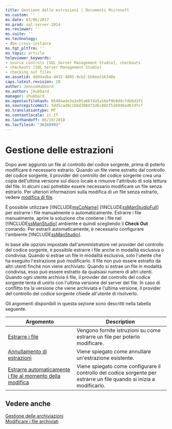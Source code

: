 ```yaml
---
title: Gestione delle estrazioni | Documenti Microsoft
ms.custom: ''
ms.date: 03/06/2017
ms.prod: sql-server-2014
ms.reviewer: ''
ms.suite: ''
ms.technology:
- dbe-cross-instance
ms.tgt_pltfrm: ''
ms.topic: article
helpviewer_keywords:
- source controls [SQL Server Management Studio], checkouts
- checkouts [SQL Server Management Studio]
- checking out files
ms.assetid: ddd4adba-d432-4005-9cb2-bb9ee3163d8e
caps.latest.revision: 20
author: JennieHubbard
ms.author: jhubbard
manager: jhubbard
ms.openlocfilehash: 0540aade3a2e05a6b74a5a16ef9b9ddcfdb6d3f1
ms.sourcegitcommit: 5dd5cad0c1bbd308471d6c885f516948ad67dfcf
ms.translationtype: MT
ms.contentlocale: it-IT
ms.lasthandoff: 06/19/2018
ms.locfileid: "36169493"
---
```

# <a name="manage-checkouts"></a>Gestione delle estrazioni
  Dopo aver aggiunto un file al controllo del codice sorgente, prima di poterlo modificare è necessario estrarlo. Quando un file viene estratto dal controllo del codice sorgente, il provider del controllo del codice sorgente crea una copia dell'ultima versione sul disco locale e rimuove l'attributo di sola lettura del file. In alcuni casi potrebbe essere necessario modificare un file senza estrarlo. Per ulteriori informazioni sulla modifica di un file senza estrarlo, vedere [modifica di file](../../2014/database-engine/edit-checked-in-files.md).  
  
 È possibile utilizzare [!INCLUDE[msCoName](../includes/msconame-md.md)] [!INCLUDE[ssManStudioFull](../includes/ssmanstudiofull-md.md)] per estrarre i file manualmente o automaticamente. Estrarre i file manualmente, aprire la soluzione che contiene i file nel [!INCLUDE[ssManStudio](../includes/ssmanstudio-md.md)] ambiente e quindi scegliendo il **Check Out** comando. Per estrarli automaticamente, è necessario configurare l'ambiente [!INCLUDE[ssManStudio](../includes/ssmanstudio-md.md)].  
  
 In base alle opzioni impostate dall'amministratore nel provider del controllo del codice sorgente, è possibile estrarre i file anche in modalità esclusiva o condivisa. Quando si estrae un file in modalità esclusiva, solo l'utente che ha eseguito l'estrazione può modificarlo. Il file non può essere estratto da altri utenti finché non viene archiviato. Quando si estrae un file in modalità condivisa, esso può essere estratto da qualsiasi numero di altri utenti. Quando ogni utente archivia il file, il provider del controllo del codice sorgente tenta di unirlo con l'ultima versione del server del file. In caso di conflitto tra la versione che viene archiviata e l'ultima versione, il provider del controllo del codice sorgente chiede all'utente di risolverlo.  
  
 Gli argomenti disponibili in questa sezione sono descritti nella tabella seguente.  
  
|Argomento|Description|  
|-----------|-----------------|  
|[Estrarre i file](../../2014/database-engine/check-out-files.md)|Vengono fornite istruzioni su come estrarre un file per poterlo modificare.|  
|[Annullamento di estrazioni](../../2014/database-engine/undo-checkouts.md)|Viene spiegato come annullare un'estrazione esistente.|  
|[Estrarre automaticamente i file al momento della modifica](../../2014/database-engine/automatically-check-out-files-upon-edit.md)|Viene spiegato come configurare il controllo del codice sorgente per estrarre un file quando si inizia a modificarlo.|  
  
## <a name="see-also"></a>Vedere anche  
 [Gestione delle archiviazioni](../../2014/database-engine/manage-checkins.md)   
 [Modificare i file archiviati](../../2014/database-engine/edit-checked-in-files.md)  
  
  